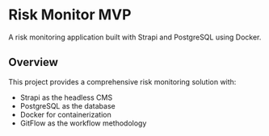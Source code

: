# Risk Monitor MVP

A risk monitoring application built with Strapi and PostgreSQL using Docker.

## Overview

This project provides a comprehensive risk monitoring solution with:
- Strapi as the headless CMS
- PostgreSQL as the database
- Docker for containerization
- GitFlow as the workflow methodology